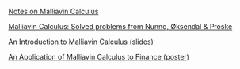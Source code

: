 [Notes on Malliavin Calculus](https://github.com/adairneto/Malliavin-Calculus/blob/main/Literature%20Notes/Literature-Notes.pdf)

[Malliavin Calculus: Solved problems from Nunno, Øksendal & Proske](https://github.com/adairneto/Malliavin-Calculus/tree/main/Exercises)

[An Introduction to Malliavin Calculus (slides)](https://github.com/adairneto/Malliavin-Calculus/blob/main/seminario.pdf)

[An Application of Malliavin Calculus to Finance (poster)](https://github.com/adairneto/Malliavin-Calculus/blob/main/Poster%202024.pdf)
